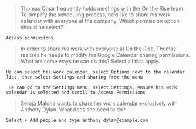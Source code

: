 >Thomas Omar frequently holds meetings with the On the Rise team. To simplify the scheduling process, he’d like to share his work calendar with everyone at the company. Which permission option should he select?

```
Access permissions
```

>In order to share his work with everyone at On the Rise, Thomas realizes he needs to modify his Google Calendar sharing permissions. What are some ways he can do this? Select all that apply.

```
He can select his work calendar, select Options next to the calendar list, then select Settings and sharing from the menu
```
```
 He can go to the Settings menu, select Settings, ensure his work calendar is selected and scroll to Access Permissions
```

>Seroja Malone wants to share her work calendar exclusively with Anthony Dylan. What does she need to do?

```
Select + Add people and type anthony.dylan@example.com
```